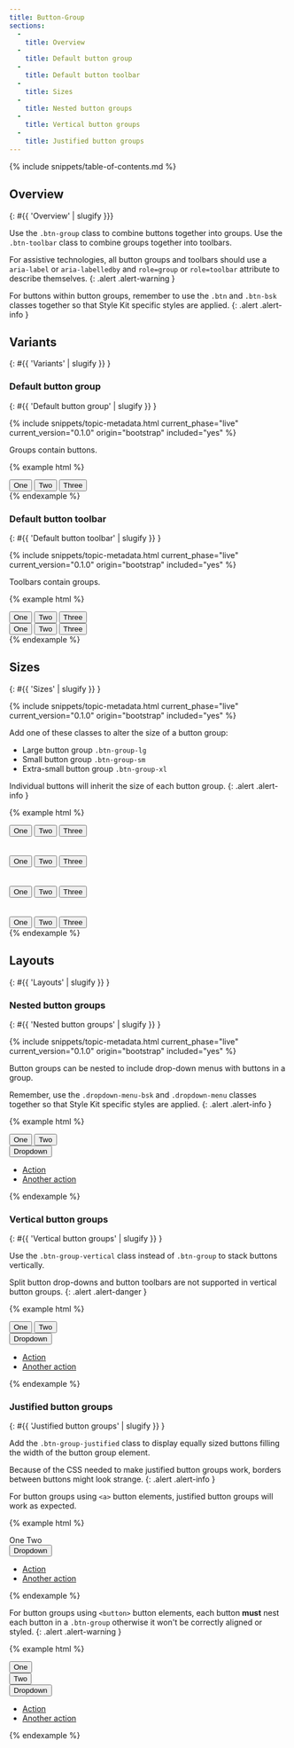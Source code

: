 ```yaml
---
title: Button-Group
sections:
  -
    title: Overview
  -
    title: Default button group
  -
    title: Default button toolbar
  -
    title: Sizes
  -
    title: Nested button groups
  -
    title: Vertical button groups
  -
    title: Justified button groups
---
```


{% include snippets/table-of-contents.md %}

## Overview
{: #{{ 'Overview' | slugify }}}

Use the `.btn-group` class to combine buttons together into groups. Use the `.btn-toolbar` class to combine groups
together into toolbars.

For assistive technologies, all button groups and toolbars should use a `aria-label` or `aria-labelledby` and
`role=group` or `role=toolbar` attribute to describe themselves.
{: .alert .alert-warning }

For buttons within button groups, remember to use the `.btn` and `.btn-bsk` classes together so that Style Kit specific
styles are applied.
{: .alert .alert-info }

## Variants
{: #{{ 'Variants' | slugify }} }

### Default button group
{: #{{ 'Default button group' | slugify }} }

{% include snippets/topic-metadata.html current_phase="live" current_version="0.1.0" origin="bootstrap" included="yes" %}

Groups contain buttons.

{% example html %}
<div class="btn-group" role="group" aria-label="Button group example 1">
  <button type="button" class="btn btn-bsk btn-default">One</button>
  <button type="button" class="btn btn-bsk btn-default">Two</button>
  <button type="button" class="btn btn-bsk btn-default">Three</button>
</div>
{% endexample %}

### Default button toolbar
{: #{{ 'Default button toolbar' | slugify }} }

{% include snippets/topic-metadata.html current_phase="live" current_version="0.1.0" origin="bootstrap" included="yes" %}

Toolbars contain groups.

{% example html %}
<div class="btn-toolbar" role="toolbar" aria-label="Button toolbar example 1">
  <div class="btn-group" role="group" aria-label="Button group example 2">
    <button type="button" class="btn btn-bsk btn-default">One</button>
    <button type="button" class="btn btn-bsk btn-default">Two</button>
    <button type="button" class="btn btn-bsk btn-default">Three</button>
  </div>
  <div class="btn-group" role="group" aria-label="Button group example 3">
    <button type="button" class="btn btn-bsk btn-default">One</button>
    <button type="button" class="btn btn-bsk btn-default">Two</button>
    <button type="button" class="btn btn-bsk btn-default">Three</button>
  </div>
</div>
{% endexample %}

## Sizes
{: #{{ 'Sizes' | slugify }} }

{% include snippets/topic-metadata.html current_phase="live" current_version="0.1.0" origin="bootstrap" included="yes" %}

Add one of these classes to alter the size of a button group:

* Large button group `.btn-group-lg`
* Small button group `.btn-group-sm`
* Extra-small button group `.btn-group-xl`

Individual buttons will inherit the size of each button group.
{: .alert .alert-info }

{% example html %}
<!-- Large button group -->
<div class="btn-group btn-group-lg" role="group" aria-label="Large button group example 1">
  <button type="button" class="btn btn-bsk btn-default">One</button>
  <button type="button" class="btn btn-bsk btn-default">Two</button>
  <button type="button" class="btn btn-bsk btn-default">Three</button>
</div>
<br /><br />

<!-- Regular button group -->
<div class="btn-group" role="group" aria-label="Regular button group example 4">
  <button type="button" class="btn btn-bsk btn-default">One</button>
  <button type="button" class="btn btn-bsk btn-default">Two</button>
  <button type="button" class="btn btn-bsk btn-default">Three</button>
</div>
<br /><br />

<!-- Small button group -->
<div class="btn-group btn-group-sm" role="group" aria-label="Small button group example 1">
  <button type="button" class="btn btn-bsk btn-default">One</button>
  <button type="button" class="btn btn-bsk btn-default">Two</button>
  <button type="button" class="btn btn-bsk btn-default">Three</button>
</div>
<br /><br />

<!-- Extra-small button group -->
<div class="btn-group btn-group-xs" role="group" aria-label="Extra-small button group example 1">
  <button type="button" class="btn btn-bsk btn-default">One</button>
  <button type="button" class="btn btn-bsk btn-default">Two</button>
  <button type="button" class="btn btn-bsk btn-default">Three</button>
</div>
{% endexample %}

## Layouts
{: #{{ 'Layouts' | slugify }} }

### Nested button groups
{: #{{ 'Nested button groups' | slugify }} }

{% include snippets/topic-metadata.html current_phase="live" current_version="0.1.0" origin="bootstrap" included="yes" %}

Button groups can be nested to include drop-down menus with buttons in a group.

Remember, use the `.dropdown-menu-bsk` and `.dropdown-menu` classes together so that Style Kit specific styles are
applied.
{: .alert .alert-info }

{% example html %}
<div class="btn-group" role="group" aria-label="Button group example 5">
  <button type="button" class="btn btn-bsk btn-default">One</button>
  <button type="button" class="btn btn-bsk btn-default">Two</button>
  <div class="btn-group" role="group" aria-label="Button group example 5 drop-down 1">
    <button type="button" class="btn btn-bsk btn-default dropdown-toggle" data-toggle="dropdown" aria-haspopup="true" aria-expanded="false">
      Dropdown
      <span class="caret"></span>
    </button>
    <ul class="dropdown-menu dropdown-menu-bsk">
      <li><a href="#">Action</a></li>
      <li><a href="#">Another action</a></li>
    </ul>
  </div>
</div>
{% endexample %}

### Vertical button groups
{: #{{ 'Vertical button groups' | slugify }} }

Use the `.btn-group-vertical` class instead of `.btn-group` to stack buttons vertically.

Split button drop-downs and button toolbars are not supported in vertical button groups.
{: .alert .alert-danger }

{% example html %}
<div class="btn-group-vertical" role="group" aria-label="Button group example 6">
  <button type="button" class="btn btn-bsk btn-default">One</button>
  <button type="button" class="btn btn-bsk btn-default">Two</button>
  <div class="btn-group" role="group" aria-label="Button group example 6 drop-down 1">
    <button type="button" class="btn btn-bsk btn-default dropdown-toggle" data-toggle="dropdown" aria-haspopup="true" aria-expanded="false">
      Dropdown
      <span class="caret"></span>
    </button>
    <ul class="dropdown-menu dropdown-menu-bsk">
      <li><a href="#">Action</a></li>
      <li><a href="#">Another action</a></li>
    </ul>
  </div>
</div>
{% endexample %}

### Justified button groups
{: #{{ 'Justified button groups' | slugify }} }

Add the `.btn-group-justified` class to display equally sized buttons filling the width of the button group element.

Because of the CSS needed to make justified button groups work, borders between buttons might look strange.
{: .alert .alert-info }

For button groups using <code>&lt;a&gt;</code> button elements, justified button groups will work as expected.

{% example html %}
<div class="btn-group btn-group-justified" role="group" aria-label="Button group example 7">
  <a role="button" class="btn btn-bsk btn-default">One</a>
  <a role="button" class="btn btn-bsk btn-default">Two</a>
  <div class="btn-group" role="group" aria-label="Button group example 7 drop-down 1">
    <button type="button" class="btn btn-bsk btn-default dropdown-toggle" data-toggle="dropdown" aria-haspopup="true" aria-expanded="false">
      Dropdown
      <span class="caret"></span>
    </button>
    <ul class="dropdown-menu dropdown-menu-bsk">
      <li><a href="#">Action</a></li>
      <li><a href="#">Another action</a></li>
    </ul>
  </div>
</div>
{% endexample %}

For button groups using <code>&lt;button&gt;</code> button elements, each button **must** nest each button in a
`.btn-group` otherwise it won't be correctly aligned or styled.
{: .alert .alert-warning }

{% example html %}
<div class="btn-group btn-group-justified" role="group" aria-label="Button group example 8">
  <div class="btn-group" role="group" aria-label="Button group example 8 wrapper 1">
    <button type="button" class="btn btn-bsk btn-default">One</button>
  </div>
  <div class="btn-group" role="group" aria-label="Button group example 8 wrapper 2">
    <button type="button" class="btn btn-bsk btn-default">Two</button>
  </div>
  <div class="btn-group" role="group" aria-label="Button group example 8 drop-down 1">
    <button type="button" class="btn btn-bsk btn-default dropdown-toggle" data-toggle="dropdown" aria-haspopup="true" aria-expanded="false">
      Dropdown
      <span class="caret"></span>
    </button>
    <ul class="dropdown-menu dropdown-menu-bsk">
      <li><a href="#">Action</a></li>
      <li><a href="#">Another action</a></li>
    </ul>
  </div>
</div>
{% endexample %}
